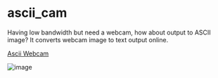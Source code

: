 # ascii_cam

Having low bandwidth but need a webcam, how about output to ASCII image?
It converts webcam image to text output online.

[Ascii Webcam](https://wingsmaker.github.io/ascii_cam/)

![image](https://user-images.githubusercontent.com/32192638/123249539-a391b280-d51b-11eb-818a-69a9e033c02d.png)
